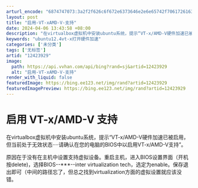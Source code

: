 ```yaml
---
arturl_encode: "6874747073:3a2f2f626c6f672e6373646e2e6e65742f7061726163696369:2f61727469636c652f64657461696c732f3132343233393239"
layout: post
title: "启用-VT-xAMD-V-支持"
date: 2024-04-06 13:43:58 +08:00
description: "在virtualbox虚拟机中安装ubuntu系统，提示“VT-x/AMD-V硬件加速已被启用，但当"
keywords: "ubuntu12.4vt-x打开硬件加速"
categories: ['未分类']
tags: ['无标签']
artid: "12423929"
image:
  path: https://api.vvhan.com/api/bing?rand=sj&artid=12423929
  alt: "启用-VT-xAMD-V-支持"
render_with_liquid: false
featuredImage: https://bing.ee123.net/img/rand?artid=12423929
featuredImagePreview: https://bing.ee123.net/img/rand?artid=12423929
---
```


# 启用 VT-x/AMD-V 支持

在virtualbox虚拟机中安装ubuntu系统，提示“VT-x/AMD-V硬件加速已被启用，但当前处于无效状态····请确认在您的电脑的BIOS中以启用VT-x/AMD-V支持”。

原因在于没有在主机中设置支持虚拟设备。重启主机，进入BIOS设置界面（开机按delete)，选择BIOS--\*\*\*--inter virtualization tech，选定为enable。保存退出即可（中间的路径忘了，但总之找到virtualization方面的虚拟设置就应该没错。